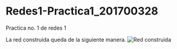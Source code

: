 # Redes1-Practica1_201700328
Practica no. 1 de redes 1

La red construida queda de la siguiente manera.
![Red construida](https://thumbs.subefotos.com/b2728c664eae51924c389bc2eb88de36o.jpg)

